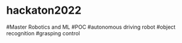 # hackaton2022
#Master Robotics and ML
#POC
#autonomous driving robot
#object recognition
#grasping control

